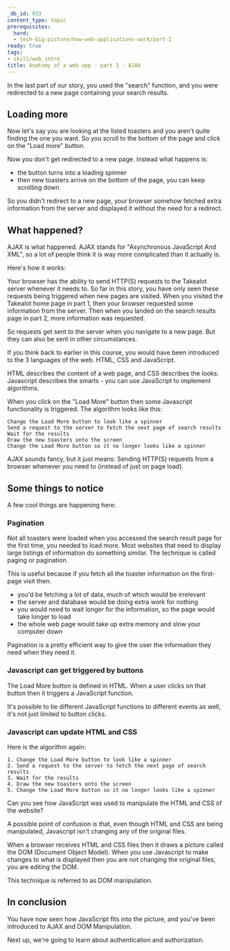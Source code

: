 ```yaml
---
_db_id: 933
content_type: topic
prerequisites:
  hard:
  - tech-big-picture/how-web-applications-work/part-2
ready: true
tags:
- skill/web_intro
title: Anatomy of a web app - part 3 - AJAX
---
```


In the last part of our story, you used the "search" function, and you were redirected to a new page containing your search results.

## Loading more 

Now let's say you are looking at the listed toasters and you aren't quite finding the one you want. So you scroll to the bottom of the page and click on the "Load more" button.

Now you don't get redirected to a new page. Instead what happens is:

- the button turns into a loading spinner
- then new toasters arrive on the bottom of the page, you can keep scrolling down

So you didn't redirect to a new page, your browser somehow fetched extra information from the server and displayed it without the need for a redirect.

## What happened?

AJAX is what happened. AJAX stands for "Asynchronous JavaScript And XML", so a lot of people think it is way more complicated than it actually is.

Here's how it works:

Your browser has the ability to send HTTP(S) requests to the Takealot server whenever it needs to. So far in this story, you have only seen these requests being triggered when new pages are visited. When you visited the Takealot home page in part 1, then your browser requested some information from the server. Then when you landed on the search results page in part 2, more information was requested.

So requests get sent to the server when you navigate to a new page. But they can also be sent in other circumstances.

If you think back to earlier in this course, you would have been introduced to the 3 languages of the web. HTML, CSS and JavaScript. 

HTML describes the content of a web page, and CSS describes the looks. Javascript describes the smarts - you can use JavaScript to implement algorithms.

When you click on the "Load More" button then some Javascript functionality is triggered. The algorithm looks like this:

```
Change the Load More button to look like a spinner
Send a request to the server to fetch the next page of search results
Wait for the results
Draw the new toasters onto the screen
Change the Load More button so it no longer looks like a spinner
```

AJAX sounds fancy, but it just means: Sending HTTP(S) requests from a browser whenever you need to (instead of just on page load).

## Some things to notice

A few cool things are happening here:

### Pagination

Not all toasters were loaded when you accessed the search result page for the first time, you needed to load more. Most websites that need to display large listings of information do something similar. The technique is called paging or pagination. 

This is useful because if you fetch all the toaster information on the first-page visit then:

- you'd be fetching a lot of data, much of which would be irrelevant
- the server and database would be doing extra work for nothing
- you would need to wait longer for the information, so the page would take longer to load
- the whole web page would take up extra memory and slow your computer down

Pagination is a pretty efficient way to give the user the information they need when they need it.

### Javascript can get triggered by buttons

The Load More button is defined in HTML. When a user clicks on that button then it triggers a JavaScript function.

It's possible to tie different JavaScript functions to different events as well, it's not just limited to button clicks. 

### Javascript can update HTML and CSS 

Here is the algorithm again:

```
1. Change the Load More button to look like a spinner
2. Send a request to the server to fetch the next page of search results
3. Wait for the results
4. Draw the new toasters onto the screen
5. Change the Load More button so it no longer looks like a spinner
```

Can you see how JavaScript was used to manipulate the HTML and CSS of the website?

A possible point of confusion is that, even though HTML and CSS are being manipulated, Javascript isn't changing any of the original files. 

When a browser receives HTML and CSS files then it draws a picture called the DOM (Document Object Model). When you use Javascript to make changes to what is displayed then you are not changing the original files, you are editing the DOM.

This technique is referred to as DOM manipulation. 

## In conclusion 

You have now seen how JavaScript fits into the picture, and you've been introduced to AJAX and DOM Manipulation.

Next up, we're going to learn about authentication and authorization.